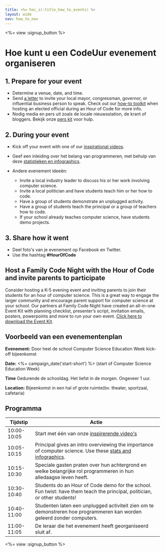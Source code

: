 ```yaml
---
title: <%= hoc_s(:title_how_to_events) %>
layout: wide
nav: how_to_nav
---
```

<%= view :signup_button %>

# Hoe kunt u een CodeUur evenement organiseren

## 1. Prepare for your event

- Determine a venue, date, and time.
- Send [a letter](https://hourofcode.com/promote/resources#sample-emails) to invite your local mayor, congressman, governor, or influential business person to speak. Check out our [how-to toolkit](<%=localized_file('/files/elected-official.pdf')%>) when hosting an elected official during an Hour of Code for more info.
- Nodig media en pers uit zoals de locale nieuwsstation, de krant of bloggers. Bekijk onze [pers kit](<%= resolve_url('/promote/press-kit') %>) voor hulp.

## 2. During your event

- Kick off your event with one of our [inspirational videos](<%= resolve_url('/promote/resources#videos') %>).
- Geef een inleiding over het belang van programmeren, met behulp van deze [statistieken en infographics](<%= resolve_url('/promote/stats') %>).   
      
    
- Andere evenement ideeën: 
    - Invite a local industry leader to discuss his or her work involving computer science.
    - Invite a local politician and have students teach him or her how to code.
    - Have a group of students demonstrate an unplugged activity.
    - Have a group of students teach the principal or a group of teachers how to code.
    - If your school already teaches computer science, have students demo projects.

## 3. Share how it went

- Deel foto's van je evenement op Facebook en Twitter. 
- Use the hashtag **#HourOfCode**

## Host a Family Code Night with the Hour of Code and invite parents to participate

Consider hosting a K-5 evening event and inviting parents to join their students for an hour of computer science. This is a great way to engage the larger community and encourage parent support for computer science at your school. Our partners at Family Code Night have created an all-in-one Event Kit with planning checklist, presenter’s script, invitation emails, posters, powerpoints and more to run your own event. [Click here to download the Event Kit](http://www.familycodenight.org/DownloadCodeDotOrg.html).

## Voorbeeld van een evenementenplan

**Evenement:** Door heel de school Computer Science Education Week kick-off bijeenkomst

**Date:** <%= campaign_date('start-short') %> (start of Computer Science Education Week)

**Time** Gedurende de schooldag. Het liefst in de morgen. Ongeveer 1 uur.

**Location:** Bijeenkomst in een hal of grote ruimte(bv. theater, sportzaal, cafetaria)   
  


## Programma

| Tijdstip    | Actie                                                                                                                                            |
| ----------- | ------------------------------------------------------------------------------------------------------------------------------------------------ |
| 10:00-10:05 | Start met één van onze [inspirerende video's](<%= resolve_url('/promote/resources#videos') %>)                                                     |
| 10:05-10:15 | Principal gives an intro overviewing the importance of computer science. Use these [stats and infographics](<%= resolve_url('/promote/stats') %>). |
| 10:15-10:30 | Speciale gasten praten over hun achtergrond en welke belangrijke rol programmeren in hun alledaagse leven heeft.                                 |
| 10:30-10:40 | Students do an Hour of Code demo for the school. Fun twist: have them teach the principal, politician, or other students!                        |
| 10:40-11:00 | Studenten laten een unplugged activiteit zien om te demonstreren hoe programmeren kan worden geleerd zonder computers.                           |
| 11:00-11:05 | De leraar die het evenement heeft georganiseerd sluit af.                                                                                        |

<%= view :signup_button %>